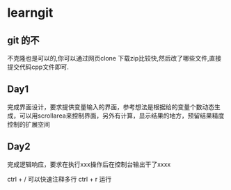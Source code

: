 # learngit
## git 的不 
不克隆也是可以的,你可以通过网页clone 下载zip比较快,然后改了哪些文件,直接提交代码cpp文件即可.

## Day1 

完成界面设计，要求提供变量输入的界面，参考想法是根据给的变量个数动态生成，可以用scrollarea来控制界面，另外有计算，显示结果的地方，预留结果精度控制的扩展空间
## Day2

完成逻辑响应，要求在执行xxx操作后在控制台输出干了xxxx



ctrl + / 可以快速注释多行
ctrl + r 运行


